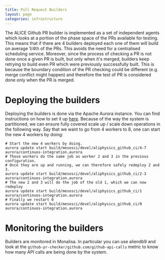 ```yaml
---
title: Pull Request Builders
layout: page
categories: infrastructure
---
```


The ALICE Github PR builder is implemented as a set of independent
agents which looks at a portion of the phase space of the PRs available
for testing. This means that if there are 4 builders deployed each one
of them will build on average 1/4th of the PRs. This avoids the need
for a centralised scheduling service. Moreover, since the process of
checking a PR is not done once a given PR is built, but only when it's
merged, builders keep retrying to build even PR which were previously
successfully built. This is because the boundary condition of the PR
checking could be different (e.g. merge conflict might happen) and
therefore the test of PR is considered done only when the PR is merged.

# Deploying the builders

Deploying the builders is done via the Apache Aurora instance. You can
find instructions on how to set it up [here](infrastructure-apache).
Because of the way the system is partitioned, we can ensure fully
covered scale up / scale down operations in the following way. Say that
we want to go from 4 workers to 8, one can start the new 4 workers by
doing:

    # Start the new 4 workers by doing.
    aurora update start build/mesosci/devel/aliphysics_github_ci/4-7 aurora/continuos-integration.aurora
    # Those workers do the same job as worker 2 and 3 in the previous configuration.
    # Once they are up and running, we can therefore safely redeploy 2 and 3.
    aurora update start build/mesosci/devel/aliphysics_github_ci/2-3 aurora/continuos-integration.aurora
    # The new 2 and 3 will do the job of the old 1, which we can now redeploy
    aurora update start build/mesosci/devel/aliphysics_github_ci/1 aurora/continuos-integration.aurora
    # Finally we restart 0
    aurora update start build/mesosci/devel/aliphysics_github_ci/0 aurora/continuos-integration.aurora


# Monitoring the builders

Builders are monitored in Monalisa. In particular you can use aliendb9
and look at the `github-pr-checker/github.com/github-api-calls` metric
to know how many API calls are being done by the system.

